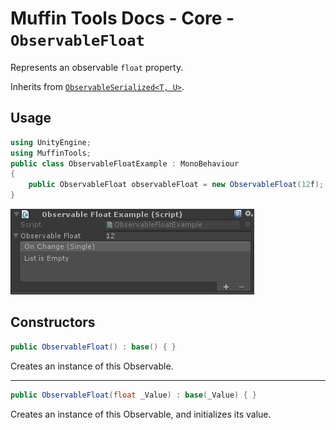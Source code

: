 # Muffin Tools Docs - Core - `ObservableFloat`

Represents an observable `float` property.

Inherits from [`ObservableSerialized<T, U>`](./observable-serialized.md).

## Usage

```cs
using UnityEngine;
using MuffinTools;
public class ObservableFloatExample : MonoBehaviour
{
    public ObservableFloat observableFloat = new ObservableFloat(12f);
}
```

![`ObservableFloat` view in inspector](./Images/observable-float-example.jpg)

## Constructors

```cs
public ObservableFloat() : base() { }
```

Creates an instance of this Observable.

---

```cs
public ObservableFloat(float _Value) : base(_Value) { }
```

Creates an instance of this Observable, and initializes its value.